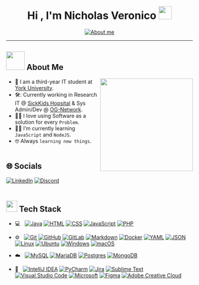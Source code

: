 <div align="center">
  <h1 align="center"><b>Hi , I'm Nicholas Veronico </b><img src="https://media.giphy.com/media/hvRJCLFzcasrR4ia7z/giphy.gif" width="35"></h1>
  <a href="https://git.io/typing-svg"><img src="https://readme-typing-svg.demolab.com?font=Poppins&size=28&pause=1000&color=7D53F7&center=true&random=false&width=435&lines=IT+Student;Software+Developer;System+Administrator;Tech+Enthusiast" alt="About me" /></a>
</div>

---

## <picture><img src="https://media1.giphy.com/media/v1.Y2lkPTc5MGI3NjExYnIyN2lyY3A1aXN2ZG50cmRyZmZ3YmQ3eXhubGkyaWozMm82d2M5dyZlcD12MV9pbnRlcm5hbF9naWZfYnlfaWQmY3Q9cw/KN7qC8FCG8qO11x912/giphy.gif" width = 50px></picture> About Me

<picture> <img align="right" src="https://media1.giphy.com/media/v1.Y2lkPTc5MGI3NjExNXAzMWhicjEyNmpqa2l6bm1laHV2OXBvNnhzdmdwc295cHVhczVnNyZlcD12MV9pbnRlcm5hbF9naWZfYnlfaWQmY3Q9cw/62PQv0smnhacoItYG9/source.gif" width = 250px></picture>

- :school: I am a third-year IT student at [York University](https://yorku.ca).
- 🛠️: Currently working in Research IT @ [SickKids Hopsital](https://www.sickkids.ca/) & Sys Admin/Dev @ [OG-Network](https://discord.gg/ognetwork).
- :technologist: I love using Software as a solution for every `Problem`.
- :student: I’m currently learning `JavaScript` and `NodeJS`.
- :nerd_face: Always `learning new things`.
  <br><br>

## 🌐 Socials

  [![LinkedIn](https://img.shields.io/badge/Linkedin-%230077B5.svg?logo=linkedin&logoColor=white)](https://www.linkedin.com/in/nicholasveronico/)
	[![Discord](https://img.shields.io/badge/Discord-%235865F2.svg?&logo=discord&logoColor=white)](https://discordlookup.com/user/97399878019194880)
 <br><br>

## <picture><img src="https://media2.giphy.com/media/QssGEmpkyEOhBCb7e1/giphy.gif?cid=ecf05e47a0n3gi1bfqntqmob8g9aid1oyj2wr3ds3mg700bl&rid=giphy.gif" width = 30px></picture> Tech Stack

- 💻 &nbsp;
  [![Java](https://img.shields.io/badge/Java-%23ED8B00.svg?logo=openjdk&logoColor=white)](#)
  [![HTML](https://img.shields.io/badge/HTML-%23E34F26.svg?logo=html5&logoColor=white)](#)
  [![CSS](https://img.shields.io/badge/CSS-1572B6?logo=css3&logoColor=fff)](#)
  [![JavaScript](https://img.shields.io/badge/JavaScript-F7DF1E?logo=javascript&logoColor=000)](#)
  [![PHP](https://img.shields.io/badge/php-%23777BB4.svg?&logo=php&logoColor=white)](#)

- ⚙️ &nbsp;
  [![Git](https://img.shields.io/badge/Git-F05032?logo=git&logoColor=fff)](#)
  [![GitHub](https://img.shields.io/badge/GitHub-%23121011.svg?logo=github&logoColor=white)](#)
  [![GitLab](https://img.shields.io/badge/GitLab-FC6D26?logo=gitlab&logoColor=fff)](#)
  [![Markdown](https://img.shields.io/badge/Markdown-%23000000.svg?logo=markdown&logoColor=white)](#)
  [![Docker](https://img.shields.io/badge/Docker-2496ED?logo=docker&logoColor=fff)](#)
  [![YAML](https://img.shields.io/badge/YAML-CB171E?logo=yaml&logoColor=fff)](#)
  [![JSON](https://img.shields.io/badge/JSON-000?logo=json&logoColor=fff)](#)
  [![Linux](https://img.shields.io/badge/Linux-FCC624?logo=linux&logoColor=black)](#)
  [![Ubuntu](https://img.shields.io/badge/Ubuntu-E95420?logo=ubuntu&logoColor=white)](#)
  [![Windows](https://img.shields.io/badge/Windows-0078D6?logo=windows&logoColor=white)](#)
  [![macOS](https://img.shields.io/badge/macOS-000000?logo=macos&logoColor=F0F0F0)](#)

- ☁️ &nbsp;
  [![MySQL](https://img.shields.io/badge/MySQL-4479A1?logo=mysql&logoColor=fff)](#)
  [![MariaDB](https://img.shields.io/badge/MariaDB-003545?logo=mariadb&logoColor=white)](#)
  [![Postgres](https://img.shields.io/badge/Postgres-%23316192.svg?logo=postgresql&logoColor=white)](#)
  [![MongoDB](https://img.shields.io/badge/MongoDB-%234ea94b.svg?logo=mongodb&logoColor=white)](#)

- 🔧 &nbsp;
  [![IntelliJ IDEA](https://img.shields.io/badge/IntelliJIDEA-000000.svg?logo=intellij-idea&logoColor=white)](#)
  [![PyCharm](https://img.shields.io/badge/PyCharm-143?logo=pycharm&logoColor=black&color=black&labelColor=green)](#)
  [![Jira](https://img.shields.io/badge/Jira-0052CC?logo=jira&logoColor=fff)](#)
  [![Sublime Text](https://img.shields.io/badge/Sublime%20Text-%23575757.svg?logo=sublime-text&logoColor=important)](#)
  [![Visual Studio Code](https://img.shields.io/badge/Visual%20Studio%20Code-0078d7.svg?logo=visual-studio-code&logoColor=white)](#)
  [![Microsoft](https://img.shields.io/badge/Microsoft-0078D4?logo=microsoft&logoColor=white)](#)
  [![Figma](https://img.shields.io/badge/Figma-F24E1E?logo=figma&logoColor=white)](#)
  [![Adobe Creative Cloud](https://img.shields.io/badge/Adobe%20Creative%20Cloud-DA1F26?logo=Adobe%20Creative%20Cloud&logoColor=white)](#)
  
  <br><br>
